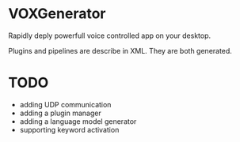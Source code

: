 # VOXGenerator
Rapidly deply powerfull voice controlled app on your desktop.

Plugins and pipelines are describe in XML. They are both generated.

TODO
====
 
 * adding UDP communication 
 * adding a plugin manager
 * adding a language model generator
 * supporting keyword activation
